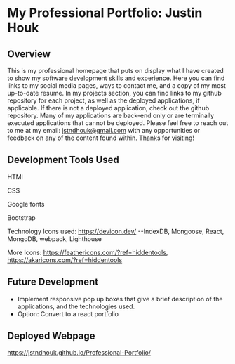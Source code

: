 # My Professional Portfolio:  Justin Houk
## Overview

This is my professional homepage that puts on display what I have created to show my software development skills and experience.  Here you can find links to my social media pages, ways to contact me, and a copy of my most up-to-date resume.  In my projects section, you can find links to my github repository for each project, as well as the deployed applications, if applicable.  If there is not a deployed application, check out the github repository.  Many of my applications are back-end only or are terminally executed applications that cannot be deployed.  Please feel free to reach out to me at my email: jstndhouk@gmail.com with any opportunities or feedback on any of the content found within.  Thanks for visiting!

## Development Tools Used
HTMl

CSS

Google fonts

Bootstrap

Technology Icons used: https://devicon.dev/ --IndexDB, Mongoose, React, MongoDB, webpack, Lighthouse

More Icons: https://feathericons.com/?ref=hiddentools, https://akaricons.com/?ref=hiddentools

## Future Development
-  Implement responsive pop up boxes that give a brief description of the applications, and the technologies used.
-  Option:  Convert to a react portfolio

## Deployed Webpage


https://jstndhouk.github.io/Professional-Portfolio/

<!-- ## Snippet
![Image output](./assets/Capture1.PNG)
![Image output](./assets/Capture2.PNG)
![Image output](./assets/Capture3.PNG) -->
